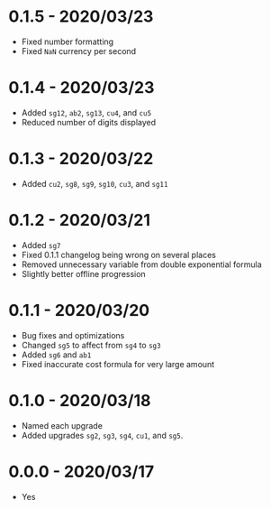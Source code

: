 # 0.1.5 - 2020/03/23
* Fixed number formatting
* Fixed `NaN` currency per second

# 0.1.4 - 2020/03/23
* Added `sg12`, `ab2`, `sg13`, `cu4`, and `cu5`
* Reduced number of digits displayed

# 0.1.3 - 2020/03/22
* Added `cu2`, `sg8`, `sg9`, `sg10`, `cu3`, and `sg11`

# 0.1.2 - 2020/03/21
* Added `sg7`
* Fixed 0.1.1 changelog being wrong on several places
* Removed unnecessary variable from double exponential formula
* Slightly better offline progression

# 0.1.1 - 2020/03/20
* Bug fixes and optimizations
* Changed `sg5` to affect from `sg4` to `sg3`
* Added `sg6` and `ab1`
* Fixed inaccurate cost formula for very large amount

# 0.1.0 - 2020/03/18
* Named each upgrade
* Added upgrades `sg2`, `sg3`, `sg4`, `cu1`, and `sg5`.

# 0.0.0 - 2020/03/17
* Yes
